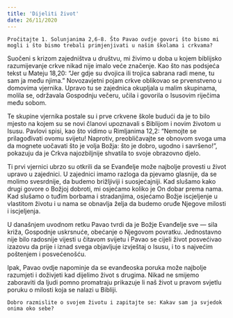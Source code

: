 ```yaml
---
title: 'Dijeliti život'
date: 26/11/2020
---
```


`Pročitajte 1. Solunjanima 2,6-8. Što Pavao ovdje govori što bismo mi mogli i što bismo trebali primjenjivati u našim školama i crkvama?`

Suočeni s krizom zajedništva u društvu, mi živimo u doba u kojem biblijsko razumijevanje crkve nikad nije imalo veće značenje. Kao što nas podsjeća tekst u Mateju 18,20: “Jer gdje su dvojica ili trojica sabrana radi mene, tu sam ja među njima.” Novozavjetni pojam crkve oblikovao se prvenstveno u domovima vjernika. Upravo tu se zajednica okupljala u malim skupinama, molila se, održavala Gospodnju večeru, učila i govorila o Isusovim riječima među sobom.

Te skupine vjernika postale su i prve crkvene škole budući da je to bilo mjesto na kojem su se novi članovi upoznavali s Biblijom i novim životom u Isusu. Pavlovi spisi, kao što vidimo u Rimljanima 12,2: “Nemojte se prilagođivati ovomu svijetu! Naprotiv, preobličavajte se obnovom svoga uma da mognete uočavati što je volja Božja: što je dobro, ugodno i savršeno!”, pokazuju da je Crkva najozbiljnije shvatila to svoje obrazovno djelo.

Ti prvi vjernici ubrzo su otkrili da se Evanđelje može najbolje provesti u život upravo u zajednici. U zajednici imamo razloga da pjevamo glasnije, da se molimo svesrdnije, da budemo brižljiviji i suosjećajniji. Kad slušamo kako drugi govore o Božjoj dobroti, mi osjećamo koliko je On dobar prema nama. Kad slušamo o tuđim borbama i stradanjima, osjećamo Božje iscjeljenje u vlastitom životu i u nama se obnavlja želja da budemo oruđe Njegove milosti i iscjeljenja.

U današnjem uvodnom retku Pavao tvrdi da je Božje Evanđelje sve — sila križa, Gospodnje uskrsnuće, obećanje o Njegovom povratku. Jednostavno nije bilo radosnije vijesti u čitavom svijetu i Pavao se cijeli život posvećivao izazovu da prije i iznad svega objavljuje izvještaj o Isusu, i to s najvećim poštenjem i posvećenošću.

Ipak, Pavao ovdje napominje da se evanđeoska poruka može najbolje razumjeti i doživjeti kad dijelimo život s drugima. Nikad ne smijemo zaboraviti da ljudi pomno promatraju prikazuje li naš život u pravom svjetlu poruku o milosti koja se nalazi u Bibliji.

`Dobro razmislite o svojem životu i zapitajte se: Kakav sam ja svjedok onima oko sebe?`
